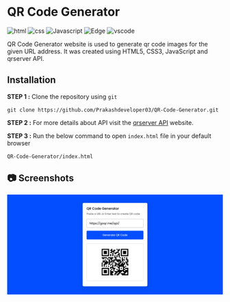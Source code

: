# QR Code Generator
![html](https://img.shields.io/badge/HTML5-E34F26?logo=html5&logoColor=white)
![css](https://img.shields.io/badge/CSS3-1572B6?logo=css3&logoColor=white)
![Javascript](https://img.shields.io/badge/JavaScript-323330?logo=javascript&logoColor=F7DF1E)
![Edge](https://img.shields.io/badge/Microsoft_Edge-0078D7?logo=Microsoft-edge&logoColor=white)
![vscode](https://img.shields.io/badge/Visual_Studio_Code-0078D4?logo=visual%20studio%20code&logoColor=white)

QR Code Generator website is used to generate qr code images for the given URL address. It was created using HTML5, CSS3, JavaScript and qrserver API.

## Installation

**STEP 1 :** Clone the repository using `git`
```
git clone https://github.com/Prakashdeveloper03/QR-Code-Generator.git
```

**STEP 2 :** For more details about API visit the [qrserver API](https://goqr.me/api/) website.

**STEP 3 :** Run the below command to open `index.html` file in your default browser
```
QR-Code-Generator/index.html
```

## 📷 Screenshots
![demo image](assets/img/demo.png)
